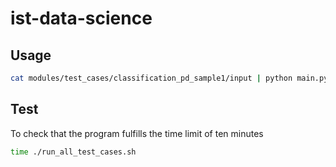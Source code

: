 # ist-data-science

## Usage

```bash
cat modules/test_cases/classification_pd_sample1/input | python main.py
```

## Test

To check that the program fulfills the time limit of ten minutes

```bash
time ./run_all_test_cases.sh
```

